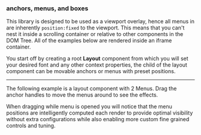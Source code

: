 ### anchors, menus, and boxes
This library is designed to be used as a viewport overlay, hence all menus in are inherently `position:fixed` to the viewport. This means that you can't nest it inside a scrolling container or relative to other components in the DOM Tree. All of the examples below are rendered inside an iframe container.

You start off by creating a root **Layout** component from which you will set your desired font and any other context properties, the child of the layout component can be movable anchors or menus with preset positions.

---

The following example is a layout component with 2 Menus. Drag the anchor handles to move the menus around to see the effects.

When dragging while menu is opened you will notice that the menu positions are intelligently computed each render to provide optimal visibility without extra configurations while also enabling more custom fine grained controls and tuning.